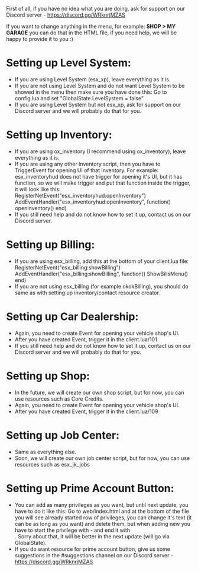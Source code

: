 First of all, if you have no idea what you are doing, ask for support on our Discord server - https://discord.gg/WRknrjMZAS

If you want to change anything in the menu, for example: 
**SHOP > MY GARAGE**
you can do that in the HTML file, if you need help, we will be happy to provide it to you :)

# Setting up Level System:
- If you are using Level System (esx_xp), leave everything as it is.
- If you are not using Level System and do not want Level System to be showed in the menu then make sure you have done this:
Go to config.lua and set "GlobalState.LevelSystem = false"
- If you are using Level System but not esx_xp, ask for support on our Discord server and we will probably do that for you. 

# Setting up Inventory:
- If you are using ox_inventory (I recommend using ox_inventory), leave everything as it is.
- If you are using any other Inventory script, then you have to TriggerEvent for opening UI of that Inventory. For example:
esx_inventoryhud does not have trigger for opening it's UI, but it has function, so we will make trigger and put that function inside the trigger, it will look like this:
RegisterNetEvent("esx_inventoryhud:openInventory")
AddEventHandler("esx_inventoryhud:openInventory", function()
    openInventory()
end)
- If you still need help and do not know how to set it up, contact us on our Discord server.

# Setting up Billing:
- If you are using esx_billing, add this at the bottom of your client.lua file:
RegisterNetEvent("esx_billing:showBilling")
AddEventHandler("esx_billing:showBilling", function()
	ShowBillsMenu()
end)
- If you are not using esx_billing (for example okokBilling), you should do same as with setting up inventory/contact resource creator.

# Setting up Car Dealership:
- Again, you need to create Event for opening your vehicle shop's UI.
- After you have created Event, trigger it in the client.lua/101
- If you still need help and do not know how to set it up, contact us on our Discord server and we will probably do that for you.

# Setting up Shop:
- In the future, we will create our own shop script, but for now, you can use resources such as Core Credits.
- Again, you need to create Event for opening your vehicle shop's UI.
- After you have created Event, trigger it in the client.lua/109

# Setting up Job Center:
- Same as everything else.
- Soon, we will create our own job center script, but for now, you can use resources such as esx_jk_jobs

# Setting up Prime Account Button:
- You can add as many privileges as you want, but until next update, you have to do it like this:
Go to web/index.html and at the bottom of the file you will see already started row of privileges, you can change it's text (it can be as long as you want) and delete them, but when adding new you have to start the privilege with *-* and end it with *<br/>*. Sorry about that, it will be better in the next update (will go via GlobalState).
- If you do want resource for prime account button, give us some suggestions in the #suggestions channel on our Discord server - https://discord.gg/WRknrjMZAS
